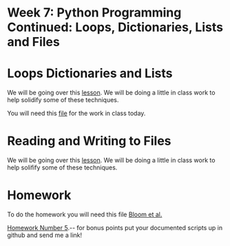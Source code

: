 # Week 7:  Python Programming Continued: Loops, Dictionaries, Lists and Files

# Loops Dictionaries and Lists
We will be going over this [lesson](https://www.dropbox.com/s/k7jz8ux0zdgxb6x/PythonLesson2_Chapter9.docx?dl=0). We will be doing a little in class work to help solidify some of these techniques.  

You will need this [file](https://www.dropbox.com/s/44rfniwonrsiq0m/filepractice.txt?dl=0) for the work in class today.

# Reading and Writing to Files
We will be going over this [lesson](https://www.dropbox.com/s/x8i88o792sjndga/PythonLesson3_open.write.files.docx?dl=0). We will be doing a little in class work to help solifify some of these techniques.  

# Homework

To do the homework you will need this file [Bloom et al.](https://www.dropbox.com/s/6ytrzv6by28saem/Bloom_etal_2018_Reduced_Dataset.csv?dl=0)
  
[Homework Number 5](https://www.dropbox.com/s/a4ddjpivfqivnff/Programming_Exercises_Part_II.docx?dl=0).-- for bonus points put your documented scripts up in github and send me a link!

